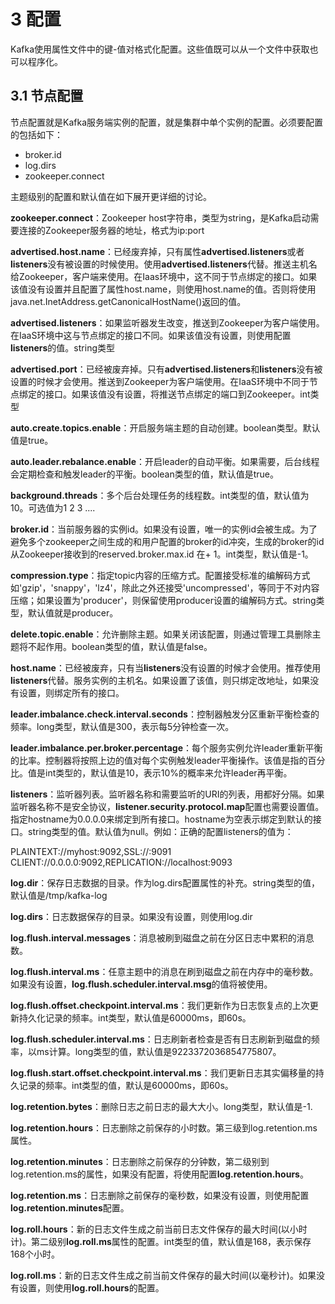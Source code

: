 # 3 配置

Kafka使用属性文件中的键-值对格式化配置。这些值既可以从一个文件中获取也可以程序化。

## 3.1 节点配置

节点配置就是Kafka服务端实例的配置，就是集群中单个实例的配置。必须要配置的包括如下：

* broker.id
* log.dirs
* zookeeper.connect

主题级别的配置和默认值在如下展开更详细的讨论。

**zookeeper.connect**：Zookeeper host字符串，类型为string，是Kafka启动需要连接的Zookeeper服务器的地址，格式为ip:port

**advertised.host.name**：已经废弃掉，只有属性**advertised.listeners**或者**listeners**没有被设置的时候使用。使用**advertised.listeners**代替。推送主机名给Zookeeper，客户端来使用。在Iaas环境中，这不同于节点绑定的接口。如果该值没有设置并且配置了属性host.name，则使用host.name的值。否则将使用java.net.InetAddress.getCanonicalHostName\(\)返回的值。

**advertised.listeners**：如果监听器发生改变，推送到Zookeeper为客户端使用。在IaaS环境中这与节点绑定的接口不同。如果该值没有设置，则使用配置**listeners**的值。string类型

**advertised.port**：已经被废弃掉。只有**advertised.listeners**和**listeners**没有被设置的时候才会使用。推送到Zookeeper为客户端使用。在IaaS环境中不同于节点绑定的接口。如果该值没有设置，将推送节点绑定的端口到Zookeeper。int类型

**auto.create.topics.enable**：开启服务端主题的自动创建。boolean类型。默认值是true。

**auto.leader.rebalance.enable**：开启leader的自动平衡。如果需要，后台线程会定期检查和触发leader的平衡。boolean类型的值，默认值是true。

**background.threads**：多个后台处理任务的线程数。int类型的值，默认值为10。可选值为1 2 3 ....

**broker.id**：当前服务器的实例id。如果没有设置，唯一的实例id会被生成。为了避免多个zookeeper之间生成的和用户配置的broker的id冲突，生成的broker的id从Zookeeper接收到的reserved.broker.max.id 在+ 1。int类型，默认值是-1。

**compression.type**：指定topic内容的压缩方式。配置接受标准的编解码方式如'gzip'，'snappy'，'lz4'，除此之外还接受'uncompressed'，等同于不对内容压缩；如果设置为'producer'，则保留使用producer设置的编解码方式。string类型，默认值就是producer。

**delete.topic.enable**：允许删除主题。如果关闭该配置，则通过管理工具删除主题将不起作用。boolean类型的值，默认值是false。

**host.name**：已经被废弃，只有当**listeners**没有设置的时候才会使用。推荐使用**listeners**代替。服务实例的主机名。如果设置了该值，则只绑定改地址，如果没有设置，则绑定所有的接口。

**leader.imbalance.check.interval.seconds**：控制器触发分区重新平衡检查的频率。long类型，默认值是300，表示每5分钟检查一次。

**leader.imbalance.per.broker.percentage**：每个服务实例允许leader重新平衡的比率。控制器将按照上边的值对每个实例触发leader平衡操作。该值是指的百分比。值是int类型的，默认值是10，表示10%的概率来允许leader再平衡。

**listeners**：监听器列表。监听器名称和需要监听的URI的列表，用都好分隔。如果监听器名称不是安全协议，**listener.security.protocol.map**配置也需要设置值。指定hostname为0.0.0.0来绑定到所有接口。hostname为空表示绑定到默认的接口。string类型的值。默认值为null。例如：正确的配置listeners的值为：

PLAINTEXT://myhost:9092,SSL://:9091 CLIENT://0.0.0.0:9092,REPLICATION://localhost:9093

**log.dir**：保存日志数据的目录。作为log.dirs配置属性的补充。string类型的值，默认值是/tmp/kafka-log

**log.dirs**：日志数据保存的目录。如果没有设置，则使用log.dir

**log.flush.interval.messages**：消息被刷到磁盘之前在分区日志中累积的消息数。

**log.flush.interval.ms**：任意主题中的消息在刷到磁盘之前在内存中的毫秒数。如果没有设置，**log.flush.scheduler.interval.msg**的值将被使用。

**log.flush.offset.checkpoint.interval.ms**：我们更新作为日志恢复点的上次更新持久化记录的频率。int类型，默认值是60000ms，即60s。

**log.flush.scheduler.interval.ms**：日志刷新者检查是否有日志刷新到磁盘的频率，以ms计算。long类型的值，默认值是9223372036854775807。

**log.flush.start.offset.checkpoint.interval.ms**：我们更新日志其实偏移量的持久记录的频率。int类型的值，默认是60000ms，即60s。

**log.retention.bytes**：删除日志之前日志的最大大小。long类型，默认值是-1.

**log.retention.hours**：日志删除之前保存的小时数。第三级到log.retention.ms属性。

**log.retention.minutes**：日志删除之前保存的分钟数，第二级别到log.retention.ms的属性，如果没有配置，将使用配置**log.retention.hours**。

**log.retention.ms**：日志删除之前保存的毫秒数，如果没有设置，则使用配置**log.retention.minutes**配置。

**log.roll.hours**：新的日志文件生成之前当前日志文件保存的最大时间\(以小时计\)。第二级别**log.roll.ms**属性的配置。int类型的值，默认值是168，表示保存168个小时。

**log.roll.ms**：新的日志文件生成之前当前文件保存的最大时间\(以毫秒计\)。如果没有设置，则使用**log.roll.hours**的配置。





